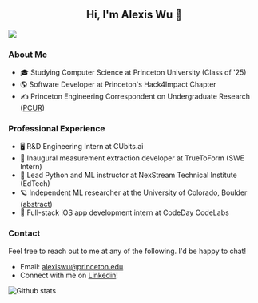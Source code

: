 <div> 
  <h2 align="center"> Hi, I'm Alexis Wu 👋 </h2> 
</div>

![](https://komarev.com/ghpvc/?username=alexisjwu&color=blueviolet&style=flat)

### About Me
* 🎓  Studying Computer Science at Princeton University (Class of '25)
* 🌎  Software Developer at Princeton's Hack4Impact Chapter
* ✍️  Princeton Engineering Correspondent on Undergraduate Research ([PCUR](https://pcur.princeton.edu/correspondents-profile/))

### Professional Experience
* 🖥️  R&D Engineering Intern at CUbits.ai
* 👕 Inaugural measurement extraction developer at TrueToForm (SWE Intern)
* 📖 Lead Python and ML instructor at NexStream Technical Institute (EdTech)
* 🪐 Independent ML researcher at the University of Colorado, Boulder ([abstract](https://www.ion.org/publications/abstract.cfm?articleID=17855))
* 📱 Full-stack iOS app development intern at CodeDay CodeLabs

### Contact
Feel free to reach out to me at any of the following. I'd be happy to chat!
* Email: alexiswu@princeton.edu
* Connect with me on [Linkedin](http://linkedin.com/in/alexisjwu)!

![Github stats](https://github-readme-stats.vercel.app/api?username=alexisjwu&theme=midnight-purple&show_icons=true&count_private=true&hide=,issues,contribs)

<!--
**alexisjwu/alexisjwu** is a ✨ _special_ ✨ repository because its `README.md` (this file) appears on your GitHub profile.

Here are some ideas to get you started:

🔭 I’m currently working on ...
- 🌱 I’m currently learning ...
- 👯 I’m looking to collaborate on ...
- 🤔 I’m looking for help with ...
- 💬 Ask me about ...
- 😄 Pronouns: ...
- ⚡ Fun fact: ...
-->
